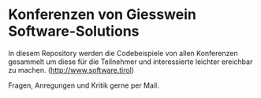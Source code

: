 # Konferenzen von Giesswein Software-Solutions

In diesem Repository werden die Codebeispiele von allen Konferenzen gesammelt um diese für die Teilnehmer und interessierte leichter ereichbar zu machen. (http://www.software.tirol)

Fragen, Anregungen und Kritik gerne per Mail.
